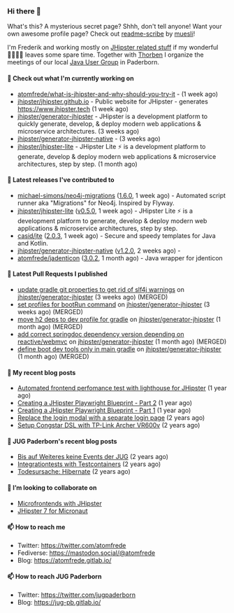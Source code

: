 ### Hi there 👋

What's this? A mysterious secret page? Shhh, don't tell anyone!
Want your own awesome profile page? Check out [readme-scribe](https://github.com/muesli/readme-scribe) by [muesli](https://github.com/muesli)!

I'm Frederik and working mostly on [JHipster related stuff](https://github.com/jhipster/) if my wonderful 👨‍👩‍👧‍👦 leaves some spare time.
Together with [Thorben](https://github.com/thjanssen) I organize the meetings of our local [Java User Group](https://github.com/jugpaderborn) in Paderborn.

#### 👷 Check out what I'm currently working on

- [atomfrede/what-is-jhipster-and-why-should-you-try-it](https://github.com/atomfrede/what-is-jhipster-and-why-should-you-try-it) -  (1 week ago)
- [jhipster/jhipster.github.io](https://github.com/jhipster/jhipster.github.io) - Public website for JHipster - generates https://www.jhipster.tech (1 week ago)
- [jhipster/generator-jhipster](https://github.com/jhipster/generator-jhipster) - JHipster is a development platform to quickly generate, develop, &amp; deploy modern web applications &amp; microservice architectures. (3 weeks ago)
- [jhipster/generator-jhipster-native](https://github.com/jhipster/generator-jhipster-native) -  (3 weeks ago)
- [jhipster/jhipster-lite](https://github.com/jhipster/jhipster-lite) - JHipster Lite ⚡ is a development platform to generate, develop &amp; deploy modern web applications &amp; microservice architectures, step by step. (1 month ago)

#### 🔭 Latest releases I've contributed to

- [michael-simons/neo4j-migrations](https://github.com/michael-simons/neo4j-migrations) ([1.6.0](https://github.com/michael-simons/neo4j-migrations/releases/tag/1.6.0), 1 week ago) - Automated script runner aka &#34;Migrations&#34; for Neo4j. Inspired by Flyway.
- [jhipster/jhipster-lite](https://github.com/jhipster/jhipster-lite) ([v0.5.0](https://github.com/jhipster/jhipster-lite/releases/tag/v0.5.0), 1 week ago) - JHipster Lite ⚡ is a development platform to generate, develop &amp; deploy modern web applications &amp; microservice architectures, step by step.
- [casid/jte](https://github.com/casid/jte) ([2.0.3](https://github.com/casid/jte/releases/tag/2.0.3), 1 week ago) - Secure and speedy templates for Java and Kotlin.
- [jhipster/generator-jhipster-native](https://github.com/jhipster/generator-jhipster-native) ([v1.2.0](https://github.com/jhipster/generator-jhipster-native/releases/tag/v1.2.0), 2 weeks ago) - 
- [atomfrede/jadenticon](https://github.com/atomfrede/jadenticon) ([3.0.2](https://github.com/atomfrede/jadenticon/releases/tag/3.0.2), 1 month ago) - Java wrapper for jdenticon

#### 🔨 Latest Pull Requests I published

- [update gradle git properties to get rid of slf4j warnings](https://github.com/jhipster/generator-jhipster/pull/18535) on [jhipster/generator-jhipster](https://github.com/jhipster/generator-jhipster) (3 weeks ago) (MERGED)
- [set profiles for bootRun command](https://github.com/jhipster/generator-jhipster/pull/18532) on [jhipster/generator-jhipster](https://github.com/jhipster/generator-jhipster) (3 weeks ago) (MERGED)
- [move h2 deps to dev profile for gradle](https://github.com/jhipster/generator-jhipster/pull/18452) on [jhipster/generator-jhipster](https://github.com/jhipster/generator-jhipster) (1 month ago) (MERGED)
- [add correct springdoc dependency version depending on reactive/webmvc](https://github.com/jhipster/generator-jhipster/pull/18450) on [jhipster/generator-jhipster](https://github.com/jhipster/generator-jhipster) (1 month ago) (MERGED)
- [define boot dev tools only in main gradle](https://github.com/jhipster/generator-jhipster/pull/18434) on [jhipster/generator-jhipster](https://github.com/jhipster/generator-jhipster) (1 month ago) (MERGED)

#### 📜 My recent blog posts

- [Automated frontend perfomance test with lighthouse for JHipster](https://atomfrede.gitlab.io/2021/04/automated-frontend-perfomance-test-with-lighthouse-for-jhipster/) (1 year ago)
- [Creating a JHipster Playwright Blueprint - Part 2](https://atomfrede.gitlab.io/2021/03/creating-a-jhipster-playwright-blueprint-part-2/) (1 year ago)
- [Creating a JHipster Playwright Blueprint - Part 1](https://atomfrede.gitlab.io/2021/03/creating-a-jhipster-playwright-blueprint-part-1/) (1 year ago)
- [Replace the login modal with a separate login page](https://atomfrede.gitlab.io/2019/11/replace-the-login-modal-with-a-separate-login-page/) (2 years ago)
- [Setup Congstar DSL with TP-Link Archer VR600v](https://atomfrede.gitlab.io/2019/08/setup-congstar-dsl-with-tp-link-archer-vr600v/) (2 years ago)

#### 📜 JUG Paderborn's recent blog posts

- [Bis auf Weiteres keine Events der JUG](https://jug-pb.gitlab.io/blog/2020/covid-19.html) (2 years ago)
- [Integrationtests with Testcontainers](https://jug-pb.gitlab.io/blog/2020/integrationtests-with-testcontainers.html) (2 years ago)
- [Todesursache: Hibernate](https://jug-pb.gitlab.io/blog/2020/todesursache-hibernate.html) (2 years ago)

#### 👯 I’m looking to collaborate on

- [Microfrontends with JHipster](https://github.com/jhipster/generator-jhipster/issues/10189)
- [JHipster 7 for Micronaut](https://github.com/jhipster/generator-jhipster-micronaut/issues/250)

#### 📫 How to reach me

- Twitter: https://twitter.com/atomfrede
- Fediverse: https://mastodon.social/@atomfrede
- Blog: https://atomfrede.gitlab.io/

#### 📫 How to reach JUG Paderborn

- Twitter: https://twitter.com/jugpaderborn
- Blog: https://jug-pb.gitlab.io/
